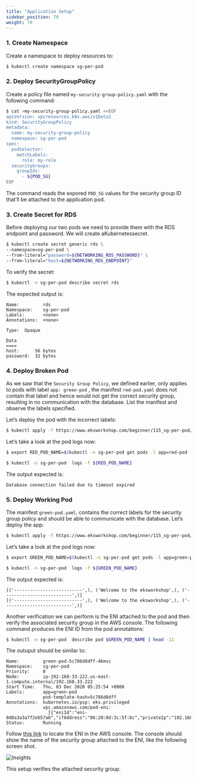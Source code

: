 ```yaml
---
title: "Application Setup"
sidebar_position: 70
weight: 70
---
```


### 1. Create Namespace

Create a namespace to deploy resources to:

```bash
$ kubectl create namespace sg-per-pod
```

### 2. Deploy SecurityGroupPolicy

Create a policy file named `my-security-group-policy.yaml` with the following command:

```bash
$ cat >my-security-group-policy.yaml <<EOF
apiVersion: vpcresources.k8s.aws/v1beta1
kind: SecurityGroupPolicy
metadata:
  name: my-security-group-policy
  namespace: sg-per-pod
spec:
  podSelector: 
    matchLabels:
      role: my-role
  securityGroups:
    groupIds:
      - ${POD_SG}
EOF
```

The command reads the expored `POD_SG` values for the security group ID that’ll be attached to the application pod.

### 3. Create Secret for RDS

Before deploying our two pods we need to provide them with the RDS endpoint and password. We will create aKubernetessecret.

```bash
$ kubectl create secret generic rds \
--namespace=sg-per-pod \
--from-literal="password=${NETWORKING_RDS_PASSWORD}" \
--from-literal="host=${NETWORKING_RDS_ENDPOINT}"
```

To verify the secret:

```bash
$ kubectl -n sg-per-pod describe secret rds
```

The expected output is:

```text
Name:         rds
Namespace:    sg-per-pod
Labels:       <none>
Annotations:  <none>

Type:  Opaque

Data
====
host:      56 bytes
password:  32 bytes
```

### 4. Deploy Broken Pod

As we saw that the `Security Group Policy`, we defined earlier, only applies to pods with label `app: green-pod` , the manifest `red-pod.yaml` does not contain that label and hence would not get the correct security group, resulting in no communication with the database. List the manifest and observe the labels specified.

Let’s deploy the pod with the incorrect labels:

```bash
$ kubectl apply -f https://www.eksworkshop.com/beginner/115_sg-per-pod/deployments.files/red-pod.yaml
```

Let’s take a look at the pod logs now:

```bash
$ export RED_POD_NAME=$(kubectl -n sg-per-pod get pods -l app=red-pod -o jsonpath='{.items[].metadata.name}')

$ kubectl -n sg-per-pod  logs -f ${RED_POD_NAME}
```

The output expected is:

```text
Database connection failed due to timeout expired
```

### 5. Deploy Working Pod

The manifest `green-pod.yaml`, contains the correct labels for the security group policy and should be able to communicate with the database. Let’s deploy the app:

```bash
$ kubectl apply -f https://www.eksworkshop.com/beginner/115_sg-per-pod/deployments.files/green-pod.yaml
```

Let’s take a look at the pod logs now:

```bash
$ export GREEN_POD_NAME=$(kubectl -n sg-per-pod get pods -l app=green-pod -o jsonpath='{.items[].metadata.name}')

$ kubectl -n sg-per-pod  logs -f ${GREEN_POD_NAME}
```

The output expected is:

```text
[('--------------------------',), ('Welcome to the eksworkshop',), ('--------------------------',)]
[('--------------------------',), ('Welcome to the eksworkshop',), ('--------------------------',)]
```

Another verification we can perform is the ENI attached to the pod and then verify the associated security group in the AWS console. The following command produces the ENI ID from the pod annotations:

```bash
$ kubectl -n sg-per-pod  describe pod $GREEN_POD_NAME | head -11
```

The outuput should be similar to:

```text
Name:         green-pod-5c786d8dff-4kmvc
Namespace:    sg-per-pod
Priority:     0
Node:         ip-192-168-33-222.us-east-1.compute.internal/192.168.33.222
Start Time:   Thu, 03 Dec 2020 05:25:54 +0000
Labels:       app=green-pod
              pod-template-hash=5c786d8dff
Annotations:  kubernetes.io/psp: eks.privileged
              vpc.amazonaws.com/pod-eni:
                [{"eniId":"eni-0d8a3a3a7f2eb57ab","ifAddress":"06:20:0d:3c:5f:bc","privateIp":"192.168.47.64","vlanId":1,"subnetCidr":"192.168.32.0/19"}]
Status:       Running
```

Follow [this link](https://console.aws.amazon.com/ec2/home?#NIC:search=POD_SG) to locate the ENI in the AWS console. The console should show the name of the security group attached to the ENI, like the following screen shot.

![Insights](/img/networking/securitygroupsperpod/eni-sg.jpg)

This setup verifies the attached security group.
